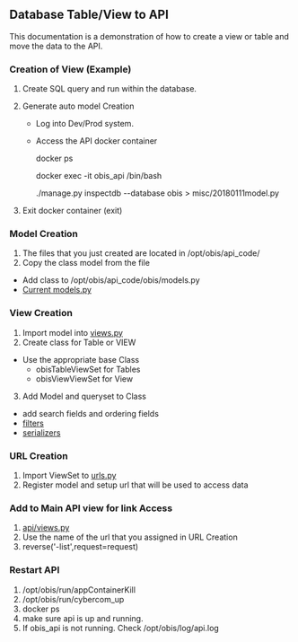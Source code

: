 ## Database Table/View to API

This documentation is a demonstration of how to create a view or table and move the data to the API.

### Creation of View (Example)

1. Create SQL query and run within the database.
2.  Generate auto model Creation
    
    * Log into Dev/Prod system.
    * Access the API docker container

      docker ps

      docker exec -it obis_api /bin/bash

      ./manage.py inspectdb --database obis > misc/20180111model.py

3. Exit docker container (exit)

### Model Creation

1. The files that you just created are located in /opt/obis/api_code/
2. Copy the class model from the file
  * Add class to /opt/obis/api_code/obis/models.py
  * [Current models.py](https://github.com/oklahoma-biological-survey/obis_api/blob/master/obis/models.py)

### View Creation

1. Import model into [views.py](https://github.com/oklahoma-biological-survey/obis_api/blob/master/obis/views.py)
2. Create class for Table or VIEW
  * Use the appropriate base Class
    * obisTableViewSet for Tables
    * obisViewViewSet for View
3. Add Model and queryset to Class
  * add search fields and ordering fields
  * [filters](https://github.com/oklahoma-biological-survey/obis_api/blob/master/obis/filters.py)
  * [serializers](https://github.com/oklahoma-biological-survey/obis_api/blob/master/obis/serializer.py)

### URL Creation

1. Import ViewSet to [urls.py](https://github.com/oklahoma-biological-survey/obis_api/blob/master/obis/urls.py)
2. Register model and setup url that will be used to access data

### Add to Main API view for link Access

1. [api/views.py](https://github.com/oklahoma-biological-survey/obis_api/blob/286608145977a27617e46c3f449606c912297000/api/views.py#L49)
2. Use the name of the url that you assigned in URL Creation
3. reverse('<Name of URL>-list',request=request)

### Restart API

1. /opt/obis/run/appContainerKill
2. /opt/obis/run/cybercom_up
3. docker ps
4. make sure api is up and running.
5. If obis_api is not running. Check /opt/obis/log/api.log
